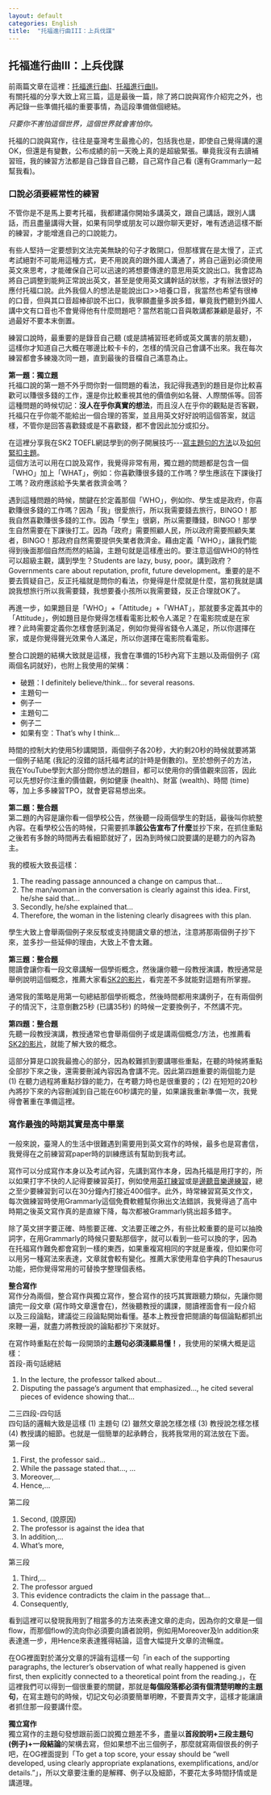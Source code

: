 ```yaml
---
layout: default
categories: English
title:  "托福進行曲III：上兵伐謀"
---  
```

## 托福進行曲III：上兵伐謀  
前兩篇文章在這裡：<a href="https://lloydychuang.github.io/english/2022/04/21/toefl1.html" target="_blank">托福進行曲I</a>、<a href="https://lloydychuang.github.io/english/2022/04/21/toefl2.html" target="_blank">托福進行曲II</a>。  
有關托福的分享大致上寫三篇，這是最後一篇，除了將口說與寫作介紹完之外，也再記錄一些準備托福的重要事情，為這段準備做個總結。  
  
*只要你不害怕這個世界，這個世界就會害怕你。*  
  
托福的口說與寫作，往往是臺灣考生最擔心的，包括我也是，即使自己覺得講的還OK，但還是有變數，公布成績的前一天晚上真的是超級緊張。畢竟我沒有去讀補習班，我的練習方法都是自己錄音自己聽，自己寫作自己看 (還有Grammarly一起幫我看)。  
  
### 口說必須要經常性的練習  
不管你是不是馬上要考托福，我都建議你開始多講英文，跟自己講話，跟別人講話，而且盡量講得大聲，如果有同學或朋友可以跟你聊天更好，唯有透過這樣不斷的練習，才能增進自己的口說能力。  
  
有些人堅持一定要想到文法完美無缺的句子才敢開口，但那樣實在是太慢了，正式考試絕對不可能用這種方式，更不用說真的跟外國人溝通了，將自己逼到必須使用英文來思考，才能確保自己可以迅速的將想要傳達的意思用英文說出口。我會認為將自己調整到能夠正常說出英文，甚至是使用英文講幹話的狀態，才有辦法很好的應付托福口說。此外我個人的想法是能說出口>>培養口音，我當然也希望有很棒的口音，但與其口音超棒卻說不出口，我寧願盡量多說多錯，畢竟我們聽到外國人講中文有口音也不會覺得他有什麼問題吧？當然若能口音與敢講都兼顧是最好，不過最好不要本末倒置。  
  
練習口說時，最重要的是錄音自己聽 (或是請補習班老師或英文厲害的朋友聽)，這樣你才知道自己大概在哪邊比較卡卡的，怎樣的情況自己會講不出來。我在每次練習都會多練幾次同一題，直到最後的音檔自己滿意為止。  
  
**第一題：獨立題**  
托福口說的第一題不外乎問你對一個問題的看法，我記得我遇到的題目是你比較喜歡可以賺很多錢的工作，還是你比較重視其他的價值例如名聲、人際關係等。回答這種問題的時候切記：**沒人在乎你真實的想法**，而且沒人在乎你的觀點是否客觀，托福只在乎你能不能給出一個合理的答案，並且用英文好好說明這個答案，就這樣，不管你是回答喜歡錢或是不喜歡錢，都不會因此加分或扣分。  
  
在這裡分享我在SK2 TOEFL網誌學到的例子開展技巧---<a href="http://sk2toefl.blogspot.com/2013/12/part-1.html" target="_blank">寫主題句的方法</a>以及<a href="http://sk2toefl.blogspot.com/2010/05/90.html" target="_blank">如何緊扣主題</a>。  
這個方法可以用在口說及寫作，我覺得非常有用，獨立題的問題都是包含一個「WHO」加上「WHAT」，例如：你喜歡賺很多錢的工作嗎？學生應該在下課後打工嗎？政府應該給予失業者救濟金嗎？  
  
遇到這種問題的時候，關鍵在於定義那個「WHO」，例如你、學生或是政府，你喜歡賺很多錢的工作嗎？因為「我」很愛旅行，所以我需要錢去旅行，BINGO！那我自然喜歡賺很多錢的工作。因為「學生」很窮，所以需要賺錢，BINGO！那學生自然需要在下課後打工。因為「政府」需要照顧人民，所以政府需要照顧失業者，BINGO！那政府自然需要提供失業者救濟金。藉由定義「WHO」，讓我們能得到後面那個自然而然的結論，主題句就是這樣產出的。要注意這個WHO的特性可以超級主觀，講到學生？Students are lazy, busy, poor。講到政府？Governments care about reputation, profit, future development。重要的是不要去質疑自己，反正托福就是問你的看法，你覺得是什麼就是什麼，當初我就是講說我想旅行所以我需要錢，我想要養小孩所以我需要錢，反正合理就OK了。  
  
再進一步，如果題目是「WHO」+「Attitude」+「WHAT」，那就要多定義其中的「Attitude」，例如題目是你覺得怎樣看電影比較令人滿足？在電影院或是在家裡？此時需要定義你怎樣會感到滿足，例如你覺得省錢令人滿足，所以你選擇在家，或是你覺得聲光效果令人滿足，所以你選擇在電影院看電影。  
  
整合口說題的結構大致就是這樣，我會在準備的15秒內寫下主題以及兩個例子 (寫兩個名詞就好)，也附上我使用的架構：  
- 破題：I definitely believe/think… for several reasons.
- 主題句一
- 例子一
- 主題句二
- 例子二
- 如果有空：That’s why I think…
  
時間的控制大約使用5秒講開頭，兩個例子各20秒，大約剩20秒的時候就要將第一個例子結尾 (我記的沒錯的話托福考試的計時是倒數的)。至於想例子的方法，我在YouTube學到大部分問你想法的題目，都可以使用你的價值觀來回答，因此可以先想好你注重的價值觀，例如健康 (health)、財富 (wealth)、時間 (time) 等，加上多多練習TPO，就會更容易想出來。  
  
**第二題：整合題**  
第二題的內容是讓你看一個學校公告，然後聽一段兩個學生的對話，最後叫你統整內容。在看學校公告的時候，只需要抓準**該公告宣布了什麼**並抄下來，在抓住重點之後若有多餘的時間再去看細節就好了，因為到時候口說要講的是聽力的內容為主。  
  
我的模板大致長這樣：  
1. The reading passage announced a change on campus that…
2. The man/woman in the conversation is clearly against this idea. First, he/she said that…
3. Secondly, he/she explained that…
4. Therefore, the woman in the listening clearly disagrees with this plan.
  
學生大致上會舉兩個例子來反駁或支持閱讀文章的想法，注意將那兩個例子抄下來，並多抄一些延伸的理由，大致上不會太難。  
  
**第三題：整合題**  
閱讀會讓你看一段文章講解一個學術概念，然後讓你聽一段教授演講，教授通常是舉例說明這個概念，推薦大家看<a href="https://www.facebook.com/504761155/videos/10155330355221156/" target="_blank">SK2的影片</a>，看完差不多就能對這題有所掌握。  
  
通常我的策略是用第一句總結那個學術概念，然後時間都用來講例子，在有兩個例子的情況下，注意倒數25秒 (已講35秒) 的時候一定要換例子，不然講不完。  
  
**第四題：整合題**  
先聽一段教授演講，教授通常也會舉兩個例子或是講兩個概念/方法，也推薦看<a href="https://www.facebook.com/504761155/videos/10155315574336156/" target="_blank">SK2的影片</a>，就能了解大致的概念。  
  
這部分算是口說我最擔心的部分，因為較難抓到要講哪些重點，在聽的時候將重點全部抄下來之後，還需要刪減內容因為會講不完。因此第四題重要的兩個能力是 (1) 在聽力過程將重點抄錄的能力，在考聽力時也是很重要的；(2) 在短短的20秒內將抄下來的內容刪減到自己能在60秒講完的量，如果讓我重新準備一次，我覺得會著重在準備這裡。  
  
### 寫作最強的時期其實是高中畢業  
一般來說，臺灣人的生活中很難遇到需要用到英文寫作的時候，最多也是寫書信，我覺得在之前練習寫paper時的訓練應該有幫助到我考試。  
  
寫作可以分成寫作本身以及考試內容，先講到寫作本身，因為托福是用打字的，所以如果打字不快的人記得要練習英打，例如使用<a href="https://www.keybr.com/" target="_blank">英打練習</a>或是<a href="https://lyricstraining.com/" target="_blank">邊聽音樂邊練習</a>，總之至少要練習到可以在30分鐘內打接近400個字。此外，時常練習寫英文作文，每次做練習時使用Grammarly這個免費軟體幫你揪出文法錯誤，我覺得過了高中時期之後英文寫作真的是直線下降，每次都被Grammarly挑出超多錯字。  
  
除了英文拼字要正確、時態要正確、文法要正確之外，有些比較重要的是可以抽換詞字，在用Grammarly的時候只要點那個字，就可以看到一些可以換的字，因為在托福寫作難免都會寫到一樣的東西，如果重複寫相同的字就是重複，但如果你可以用另一種寫法來表達，文章就會較有變化。推薦大家使用韋伯字典的Thesaurus功能，把你覺得常用的可替換字整理個表格。  
  
**整合寫作**  
寫作分為兩個，整合寫作與獨立寫作，整合寫作的技巧其實跟聽力類似，先讓你閱讀完一段文章 (寫作時文章還會在)，然後聽教授的講課，閱讀裡面會有一段介紹以及三段論點，建議從三段論點開始看懂。基本上教授會把閱讀的每個論點都抓出來鞭一遍，就盡力將教授說的論點都抄下來就好。  
  
在寫作時重點在於每一段開頭的**主題句必須淺顯易懂！**，我使用的架構大概是這樣：  
首段-兩句話總結  
1. In the lecture, the professor talked about…  
2. Disputing the passage’s argument that emphasized…, he cited several pieces of evidence showing that…  
  
二三四段-四句話  
四句話的邏輯大致是這樣 (1) 主題句 (2) 雖然文章說怎樣怎樣 (3) 教授說怎樣怎樣 (4) 教授講的細節。也就是一個簡單的起承轉合，我將我常用的寫法放在下面。  
第一段  
1. First, the professor said…
2. While the passage stated that…, …
3. Moreover,…
4. Hence,…  
  
第二段     
1. Second, (說原因)
2. The professor is against the idea that
3. In addition,…
4. What’s more,  
  
第三段    
1. Third,…
2. The professor argued
3. This evidence contradicts the claim in the passage that…
4. Consequently,
  
看到這裡可以發現我用到了相當多的方法來表達文章的走向，因為你的文章是一個flow，而那個flow的流向你必須要向讀者說明，例如用Moreover及In addition來表達進一步，用Hence來表達獲得結論，這會大幅提升文章的流暢度。  
  
在OG裡面對於滿分文章的評論有這樣一句「in each of the supporting paragraphs, the lecturer’s observation of what really happened is given first, then explicitly connected to a theoretical point from the reading.」，在這裡我們可以得到一個很重要的關鍵，那就是**每個段落都必須有個清楚明瞭的主題句**，在寫主題句的時候，切記文句必須要簡單明瞭，不要賣弄文字，這樣才能讓讀者抓住那一段要講什麼。  
  
**獨立寫作**  
獨立寫作的主題句發想跟前面口說獨立題差不多，盡量以**首段說明+三段主題句 (例子)+一段結論**的架構去寫，但如果想不出三個例子，那麼就寫兩個很長的例子吧，在OG裡面提到「To get a top score, your essay should be “well developed, using clearly appropriate explanations, exemplifications, and/or details.”」，所以文章要注重的是解釋、例子以及細節，不要花太多時間抒情或是講道理。

  






